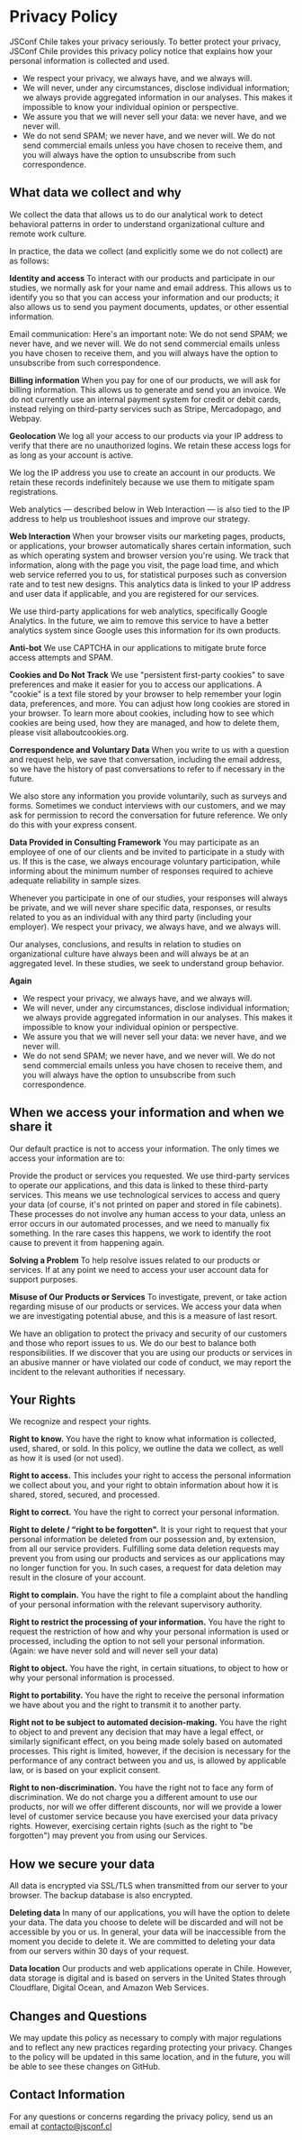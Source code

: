 # Privacy Policy

JSConf Chile takes your privacy seriously. To better protect your privacy, JSConf Chile provides this privacy policy notice that explains how your personal information is collected and used.

- We respect your privacy, we always have, and we always will.
- We will never, under any circumstances, disclose individual information; we always provide aggregated information in our analyses. This makes it impossible to know your individual opinion or perspective.
- We assure you that we will never sell your data: we never have, and we never will.
- We do not send SPAM; we never have, and we never will. We do not send commercial emails unless you have chosen to receive them, and you will always have the option to unsubscribe from such correspondence.

## What data we collect and why

We collect the data that allows us to do our analytical work to detect behavioral patterns in order to understand organizational culture and remote work culture.

In practice, the data we collect (and explicitly some we do not collect) are as follows:

**Identity and access**
To interact with our products and participate in our studies, we normally ask for your name and email address. This allows us to identify you so that you can access your information and our products; it also allows us to send you payment documents, updates, or other essential information.

Email communication: Here's an important note: We do not send SPAM; we never have, and we never will. We do not send commercial emails unless you have chosen to receive them, and you will always have the option to unsubscribe from such correspondence.

**Billing information**
When you pay for one of our products, we will ask for billing information. This allows us to generate and send you an invoice. We do not currently use an internal payment system for credit or debit cards, instead relying on third-party services such as Stripe, Mercadopago, and Webpay.

**Geolocation**
We log all your access to our products via your IP address to verify that there are no unauthorized logins. We retain these access logs for as long as your account is active.

We log the IP address you use to create an account in our products. We retain these records indefinitely because we use them to mitigate spam registrations.

Web analytics — described below in Web Interaction — is also tied to the IP address to help us troubleshoot issues and improve our strategy.

**Web Interaction**
When your browser visits our marketing pages, products, or applications, your browser automatically shares certain information, such as which operating system and browser version you're using. We track that information, along with the page you visit, the page load time, and which web service referred you to us, for statistical purposes such as conversion rate and to test new designs. This analytics data is linked to your IP address and user data if applicable, and you are registered for our services.

We use third-party applications for web analytics, specifically Google Analytics. In the future, we aim to remove this service to have a better analytics system since Google uses this information for its own products.

**Anti-bot**
We use CAPTCHA in our applications to mitigate brute force access attempts and SPAM.

**Cookies and Do Not Track**
We use "persistent first-party cookies" to save preferences and make it easier for you to access our applications. A "cookie" is a text file stored by your browser to help remember your login data, preferences, and more. You can adjust how long cookies are stored in your browser. To learn more about cookies, including how to see which cookies are being used, how they are managed, and how to delete them, please visit allaboutcookies.org.

**Correspondence and Voluntary Data**
When you write to us with a question and request help, we save that conversation, including the email address, so we have the history of past conversations to refer to if necessary in the future.

We also store any information you provide voluntarily, such as surveys and forms. Sometimes we conduct interviews with our customers, and we may ask for permission to record the conversation for future reference. We only do this with your express consent.

**Data Provided in Consulting Framework**
You may participate as an employee of one of our clients and be invited to participate in a study with us. If this is the case, we always encourage voluntary participation, while informing about the minimum number of responses required to achieve adequate reliability in sample sizes.

Whenever you participate in one of our studies, your responses will always be private, and we will never share specific data, responses, or results related to you as an individual with any third party (including your employer). We respect your privacy, we always have, and we always will.

Our analyses, conclusions, and results in relation to studies on organizational culture have always been and will always be at an aggregated level. In these studies, we seek to understand group behavior.

**Again**

- We respect your privacy, we always have, and we always will.
- We will never, under any circumstances, disclose individual information; we always provide aggregated information in our analyses. This makes it impossible to know your individual opinion or perspective.
- We assure you that we will never sell your data: we never have, and we never will.
- We do not send SPAM; we never have, and we never will. We do not send commercial emails unless you have chosen to receive them, and you will always have the option to unsubscribe from such correspondence.

## When we access your information and when we share it

Our default practice is not to access your information. The only times we access your information are to:

Provide the product or services you requested. We use third-party services to operate our applications, and this data is linked to these third-party services. This means we use technological services to access and query your data (of course, it's not printed on paper and stored in file cabinets). These processes do not involve any human access to your data, unless an error occurs in our automated processes, and we need to manually fix something. In the rare cases this happens, we work to identify the root cause to prevent it from happening again.

**Solving a Problem**
To help resolve issues related to our products or services. If at any point we need to access your user account data for support purposes.

**Misuse of Our Products or Services**
To investigate, prevent, or take action regarding misuse of our products or services. We access your data when we are investigating potential abuse, and this is a measure of last resort.

We have an obligation to protect the privacy and security of our customers and those who report issues to us. We do our best to balance both responsibilities. If we discover that you are using our products or services in an abusive manner or have violated our code of conduct, we may report the incident to the relevant authorities if necessary.

## Your Rights

We recognize and respect your rights.

**Right to know.** You have the right to know what information is collected, used, shared, or sold. In this policy, we outline the data we collect, as well as how it is used (or not used).

**Right to access.** This includes your right to access the personal information we collect about you, and your right to obtain information about how it is shared, stored, secured, and processed.

**Right to correct.** You have the right to correct your personal information.

**Right to delete / “right to be forgotten".** It is your right to request that your personal information be deleted from our possession and, by extension, from all our service providers. Fulfilling some data deletion requests may prevent you from using our products and services as our applications may no longer function for you. In such cases, a request for data deletion may result in the closure of your account.

**Right to complain.** You have the right to file a complaint about the handling of your personal information with the relevant supervisory authority.

**Right to restrict the processing of your information.** You have the right to request the restriction of how and why your personal information is used or processed, including the option to not sell your personal information. (Again: we have never sold and will never sell your data)

**Right to object.** You have the right, in certain situations, to object to how or why your personal information is processed.

**Right to portability.** You have the right to receive the personal information we have about you and the right to transmit it to another party.

**Right not to be subject to automated decision-making.** You have the right to object to and prevent any decision that may have a legal effect, or similarly significant effect, on you being made solely based on automated processes. This right is limited, however, if the decision is necessary for the performance of any contract between you and us, is allowed by applicable law, or is based on your explicit consent.

**Right to non-discrimination.** You have the right not to face any form of discrimination. We do not charge you a different amount to use our products, nor will we offer different discounts, nor will we provide a lower level of customer service because you have exercised your data privacy rights. However, exercising certain rights (such as the right to "be forgotten") may prevent you from using our Services.

## How we secure your data

All data is encrypted via SSL/TLS when transmitted from our server to your browser. The backup database is also encrypted.

**Deleting data**
In many of our applications, you will have the option to delete your data. The data you choose to delete will be discarded and will not be accessible by you or us. In general, your data will be inaccessible from the moment you decide to delete it. We are committed to deleting your data from our servers within 30 days of your request.

**Data location**
Our products and web applications operate in Chile. However, data storage is digital and is based on servers in the United States through Cloudflare, Digital Ocean, and Amazon Web Services.

## Changes and Questions

We may update this policy as necessary to comply with major regulations and to reflect any new practices regarding protecting your privacy. Changes to the policy will be updated in this same location, and in the future, you will be able to see these changes on GitHub.

## Contact Information

For any questions or concerns regarding the privacy policy, send us an email at [contacto@jsconf.cl](mailto:contacto@jsconf.cl)

